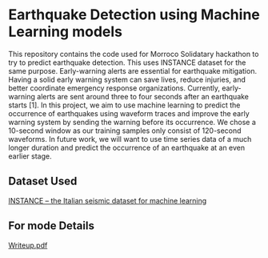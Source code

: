 # Earthquake Detection using Machine Learning models
This repository contains the code used for Morroco Solidatary hackathon to try to predict earthquake detection. This uses INSTANCE dataset for the same purpose.
Early-warning alerts are essential for earthquake mitigation. Having a solid early warning system can save lives, reduce injuries, and better coordinate emergency response organizations. Currently, early-warning alerts are sent around three to four seconds after an earthquake starts [1]. In this project, we aim to use machine learning to predict the occurrence of earthquakes using waveform traces and improve the early warning system by sending the warning before its occurrence. We chose a 10-second window as our training samples only consist of 120-second waveforms. In future work, we will want to use time series data of a much longer duration and predict the occurrence of an earthquake at an even earlier stage.

## Dataset Used
[INSTANCE – the Italian seismic dataset for machine learning](https://essd.copernicus.org/articles/13/5509/2021/)



## For mode Details
[Writeup.pdf](https://github.com/Santhoshi-Ravi/earthquake_detection/files/12644810/Writeup.pdf)
